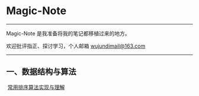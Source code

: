 # Magic-Note

***

Magic-Note 是我准备将我的笔记都移植过来的地方。

欢迎批评指正、探讨学习，个人邮箱 wujundimail@163.com

***

## 一、数据结构与算法

  [常用排序算法实现与理解](https://github.com/wujundi/Magic-Note/blob/master/%E6%8E%92%E5%BA%8F%E7%AE%97%E6%B3%95%E7%9A%84%E5%AE%9E%E7%8E%B0%E4%B8%8E%E7%90%86%E8%A7%A3.md)
